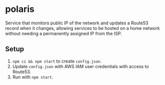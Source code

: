 # polaris

Service that monitors public IP of the network and updates a Route53 record
when it changes, allowing services to be hosted on a home network without
needing a permanently assigned IP from the ISP.


## Setup

1. `npm ci && npm start` to create `config.json`.
2. Update `config.json` with AWS IAM user credentials with access to Route53.
3. Run with `npm start`.
